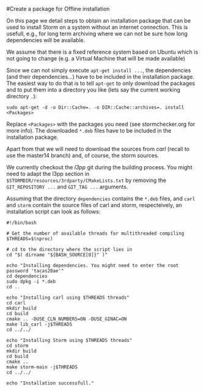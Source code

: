 #Create a package for Offline installation

On this page we detail steps to obtain an installation package that can be used to install Storm on a system without an internet connection.
This is usefull, e.g., for long term archiving where we can not be sure how long dependencies will be available.

We assume that there is a fixed reference system based on Ubuntu which is not going to change (e.g. a Virtual Machine that will be made available)

Since we can not simply execute `apt-get install ...`, the dependencies (and their dependencies...) have to be included in the installation package.
The easiest way to do that is to tell `apt-get` to only download the packages and to put them into a directory you like (lets say the current working directory `.`):
```console
sudo apt-get -d -o Dir::Cache=. -o DIR::Cache::archives=. install <Packages>
```

Replace `<Packages>` with the packages you need (see stormchecker.org for more info).
The downloaded `*.deb` files have to be included in the installation package.

Apart from that we will need to download the sources from _carl_ (recall to use the master14 branch) and, of course, the storm sources.

We currently checkout the _l3pp_ git during the building process. You might need to adapt the l3pp section in `$STORMDIR/resources/3rdparty/CMakeLists.txt` by removing the `GIT_REPOSITORY ...` and `GIT_TAG ...` arguments.


Assuming that the directory `dependencies` contains the `*.deb` files, and `carl` and `storm` contain the source files of carl and storm, respecteively, an installation script can look as follows:

```console
#!/bin/bash

# Get the number of available threads for multithreaded compiling
$THREADS=$(nproc)

# cd to the directory where the script lies in
cd "$( dirname "${BASH_SOURCE[0]}" )"

echo "Installing dependencies. You might need to enter the root password 'tacas20ae'"
cd dependencies
sudo dpkg -i *.deb
cd ..

echo "Installing carl using $THREADS threads"
cd carl
mkdir build
cd build
cmake .. -DUSE_CLN_NUMBERS=ON -DUSE_GINAC=ON
make lib_carl -j$THREADS
cd ../../

echo "Installing Storm using $THREADS threads"
cd storm
mkdir build
cd build
cmake ..
make storm-main -j$THREADS
cd ../../

echo "Installation successfull."
```
